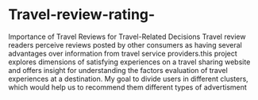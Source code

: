# Travel-review-rating-
Importance of Travel Reviews for Travel-Related Decisions Travel review readers perceive reviews posted by other consumers as having several advantages over information from travel service providers.this project explores dimensions of satisfying  experiences on a travel sharing website and offers insight for understanding the factors evaluation of travel experiences at a destination. My goal to divide users in different clusters, which would help us to recommend them different types of advertisment 


